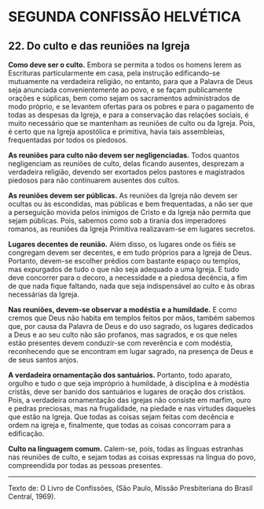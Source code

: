 # SEGUNDA CONFISSÃO HELVÉTICA

## 22. Do culto e das reuniões na Igreja
**Como deve ser o culto.** Embora se permita a todos os homens lerem as Escrituras particularmente em casa, pela instrução edificando-se mutuamente na verdadeira religião, no entanto, para que a Palavra de Deus seja anunciada convenientemente ao povo, e se façam publicamente orações e súplicas, bem como sejam os sacramentos administrados de modo próprio, e se levantem ofertas para os pobres e para o pagamento de todas as despesas da Igreja, e para a conservação das relações sociais, é muito necessário que se mantenham as reuniões de culto ou da Igreja. Pois, é certo que na Igreja apostólica e primitiva, havia tais assembleias, frequentadas por todos os piedosos.

**As reuniões para culto não devem ser negligenciadas.** Todos quantos negligenciam as reuniões de culto, delas ficando ausentes, desprezam a verdadeira religião, devendo ser exortados pelos pastores e magistrados piedosos para não continuarem ausentes dos cultos.

**As reuniões devem ser públicas.** As reuniões da Igreja não devem ser ocultas ou às escondidas, mas públicas e bem frequentadas, a não ser que a perseguição movida pelos inimigos de Cristo e da Igreja não permita que sejam públicas. Pois, sabemos como sob a tirania dos imperadores romanos, as reuniões da Igreja Primitiva realizavam-se em lugares secretos.

**Lugares decentes de reunião.** Além disso, os lugares onde os fiéis se congregam devem ser decentes, e em tudo próprios para a Igreja de Deus. Portanto, devem-se escolher prédios com bastante espaço ou templos, mas expurgados de tudo o que não seja adequado a uma Igreja. E tudo deve concorrer para o decoro, a necessidade e a piedosa decência, a fim de que nada fique faltando, nada que seja indispensável ao culto e às obras necessárias da Igreja.

**Nas reuniões, devem-se observar a modéstia e a humildade.** E como cremos que Deus não habita em templos feitos por mãos, também sabemos que, por causa da Palavra de Deus e do uso sagrado, os lugares dedicados a Deus e ao seu culto não são profanos, mas sagrados, e os que neles estão presentes devem conduzir-se com reverência e com modéstia, reconhecendo que se encontram em lugar sagrado, na presença de Deus e de seus santos anjos.

**A verdadeira ornamentação dos santuários.** Portanto, todo aparato, orgulho e tudo o que seja impróprio à humildade, à disciplina e à modéstia cristãs, deve ser banido dos santuários e lugares de oração dos cristãos. Pois, a verdadeira ornamentação das igrejas não consiste em marfim, ouro e pedras preciosas, mas na frugalidade, na piedade e nas virtudes daqueles que estão na Igreja. Que todas as coisas sejam feitas com decência e ordem na igreja e, finalmente, que todas as coisas concorram para a edificação.

**Culto na linguagem comum.** Calem-se, pois, todas as línguas estranhas nas reuniões de culto, e sejam todas as coisas expressas na língua do povo, compreendida por todas as pessoas presentes.

---

Texto de: O Livro de Confissões, (São Paulo, Missão Presbiteriana do Brasil Central, 1969).
